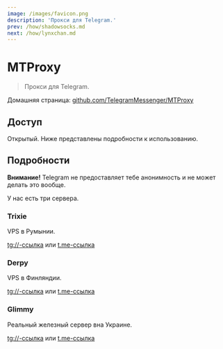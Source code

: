```yaml
---
image: /images/favicon.png
description: 'Прокси для Telegram.'
prev: /how/shadowsocks.md
next: /how/lynxchan.md
---
```


# MTProxy

> Прокси для Telegram.

Домашняя страница: [github.com/TelegramMessenger/MTProxy](https://github.com/TelegramMessenger/MTProxy)

## Доступ

Открытый. Ниже представлены подробности к использованию.

## Подробности

**Внимание!** Telegram не предоставляет тебе анонимность и не может делать это вообще.

У нас есть три сервера.

### Trixie

VPS в Румынии.

[tg://-ссылка](tg://proxy?server=trixie.092918.xyz&port=1488&secret=dd5f20f9171a53de79741198746219b8c3) или [t.me-ссылка](https://t.me/proxy?server=trixie.092918.xyz&port=1488&secret=dd5f20f9171a53de79741198746219b8c3)

### Derpy

VPS в Финляндии.

[tg://-ссылка](tg://proxy?server=derpy.092918.xyz&port=1488&secret=dd52fe425389c57cbc328d5f880e54463a) или [t.me-ссылка](https://t.me/proxy?server=derpy.092918.xyz&port=1488&secret=dd52fe425389c57cbc328d5f880e54463a)

### Glimmy

Реальный железный сервер вна Украине.

[tg://-ссылка](tg://proxy?server=glimmy.092918.xyz&port=1488&secret=dd5fc245e6e1340832940863888380510b) или [t.me-ссылка](https://t.me/proxy?server=glimmy.092918.xyz&port=1488&secret=dd5fc245e6e1340832940863888380510b)
